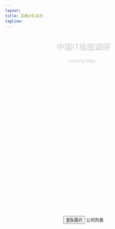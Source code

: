 ```yaml
---
layout: 
title: 实践小队主页
tagline: 
---
```

<html>
<head>
<title>中国IT版图调研实践主页 </title>
<link rel="stylesheet" href="./bootstrap/css/bootstrap.min.css">
<style type="text/css">
body {
	color: #CCCCCC;
	margin: 0px;
	background-image: url(./images/bg.png);
}
a {
	text-decoration: none;
}
#header{
	font-size: 25px;
	padding: 25px;
	text-align: center;
	height: 30px;
}
#allmap {
	text-align: center;
	height: 480px;
	overflow: hidden;
	margin:0;
}
#footer {
	text-align: center;
	padding: 25px;
	height: 60px;
}
.logo {width:100px;}
.intro {
	color: #333333;
	max-height: 500px;
}
</style>

</head>
<body>
<div id="header">
	中国IT版图调研
</div>
<div id="allmap">
	Loading Map...
</div>
<div id="footer">
	<button type="button" class="btn btn-success" onclick='showModal()'>支队简介</button>
	<a class="btn btn-info" role="button" href="categories.html">公司列表</a>
</div>

<div id="conModal" class="modal fade" aria-hidden="true" style="display:none">
	<div class="modal-dialog">
		<div class="modal-content">
			<div class="modal-body intro">
				<img src="./main.jpg"></img>
				       浙江杭州中国IT版图调研支队是计算机系团委的精品实践支队。支队由计算机系、软件学院、物理系的15位同学构成，有着较强的专业背景。同时，由不同性别、年级、专业的同学组成也使得支队有着较强的综合能力。支队将在七天的时间内，走访包括阿里巴巴在内的多家IT企业，与杭州IT产业界的风云人物对话。通过采访和实地调研，还原一个真实的杭州IT发展状况，以更加了解计算机信息产业的时代前沿和发展前景，对今后有意投身IT产业的同学起到良好的导向作用。
			</div>
		</div>
	</div>
</div>

<script type="text/javascript" src="http://api.map.baidu.com/api?v=2.0&ak=9166a20402293fd2c5a30177f220f846"></script>
<script type="text/javascript" src="http://api.map.baidu.com/library/TextIconOverlay/1.2/src/TextIconOverlay_min.js"></script>
<script type="text/javascript" src="http://api.map.baidu.com/library/MarkerClusterer/1.2/src/MarkerClusterer_min.js"></script>
<script type="text/javascript" src="./map/map-data.js"></script>
<script src="http://ajax.googleapis.com/ajax/libs/jquery/1.8.0/jquery.min.js"></script>
<script type="text/javascript" src="./bootstrap/js/bootstrap.min.js"></script>

<script type="text/javascript">
//显示支队简介
function showModal() {
	$("#conModal").modal("show");
}

// 百度地图API功能
var map = new BMap.Map("allmap");
map.centerAndZoom(new BMap.Point(120, 30), 6);
map.enableScrollWheelZoom();

var markerArr = [];
var pt = null;
var infoWindow = null;
var marker = null;
for (i in mapdata) {
	pt = new BMap.Point(mapdata[i].x,mapdata[i].y);
	var sContent = new String("");
	for (j in mapdata[i].company) {
		sContent=sContent+"<a href='"+mapdata[i].company[j].url+"'>"+"<b>"+mapdata[i].company[j].name+"</b><br>"+"<img class='logo' src='map/"+mapdata[i].company[j].logo+"'></a><br>";
	}

	marker = new BMap.Marker(pt);
	marker.infoWindow = new BMap.InfoWindow(sContent);  

	marker.addEventListener("click", function(){          
			this.openInfoWindow(this.infoWindow);
			var mk = this;
			var logo = document.getElementsByClassName('logo');
			for (i in logo){
			logo[i].onload = function (){
			mk.infoWindow.redraw();   
			}
			}
			} )
	markerArr.push(marker);
}

//最简单的用法，生成一个marker数组，然后调用markerClusterer类即可。
var markerClusterer = new BMapLib.MarkerClusterer(map, {markers:markerArr});
</script>


</body>
</html>

